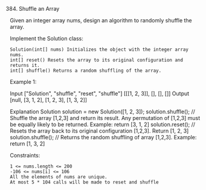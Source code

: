 384. Shuffle an Array

Given an integer array nums, design an algorithm to randomly shuffle the array.

Implement the Solution class:

    Solution(int[] nums) Initializes the object with the integer array nums.
    int[] reset() Resets the array to its original configuration and returns it.
    int[] shuffle() Returns a random shuffling of the array.

Example 1:

Input
["Solution", "shuffle", "reset", "shuffle"]
[[[1, 2, 3]], [], [], []]
Output
[null, [3, 1, 2], [1, 2, 3], [1, 3, 2]]

Explanation
Solution solution = new Solution([1, 2, 3]);
solution.shuffle(); // Shuffle the array [1,2,3] and return its result. Any permutation of [1,2,3] must be equally likely to be returned. Example: return [3, 1, 2]
solution.reset(); // Resets the array back to its original configuration [1,2,3]. Return [1, 2, 3]
solution.shuffle(); // Returns the random shuffling of array [1,2,3]. Example: return [1, 3, 2]

Constraints:

    1 <= nums.length <= 200
    -106 <= nums[i] <= 106
    All the elements of nums are unique.
    At most 5 * 104 calls will be made to reset and shuffle
